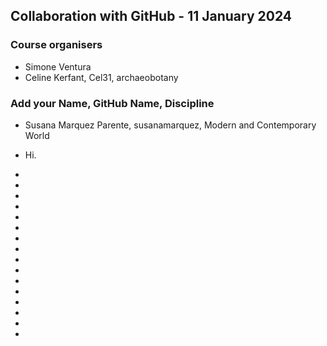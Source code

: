## Collaboration with GitHub - 11 January 2024

### Course organisers
* Simone Ventura
* Celine Kerfant, Cel31, archaeobotany

### Add your Name, GitHub Name, Discipline
* Susana Marquez Parente, susanamarquez, Modern and Contemporary World

* Hi.
*
*
*
*
*
*
*
*
*
*
*
*
*
*
*
*

